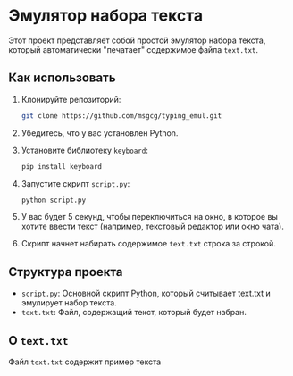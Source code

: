 # Эмулятор набора текста

Этот проект представляет собой простой эмулятор набора текста, который автоматически "печатает" содержимое файла `text.txt`.

## Как использовать
1.  Клонируйте репозиторий:
    ```bash
    git clone https://github.com/msgcg/typing_emul.git
    ```

2.  Убедитесь, что у вас установлен Python.
3.  Установите библиотеку `keyboard`:
    ```bash
    pip install keyboard
    ```
4.  Запустите скрипт `script.py`:
    ```bash
    python script.py
    ```
5.  У вас будет 5 секунд, чтобы переключиться на окно, в которое вы хотите ввести текст (например, текстовый редактор или окно чата).
6.  Скрипт начнет набирать содержимое `text.txt` строка за строкой.

## Структура проекта

-   `script.py`: Основной скрипт Python, который считывает text.txt и эмулирует набор текста.
-   `text.txt`: Файл, содержащий текст, который будет набран.

## О `text.txt`

Файл `text.txt` содержит пример текста